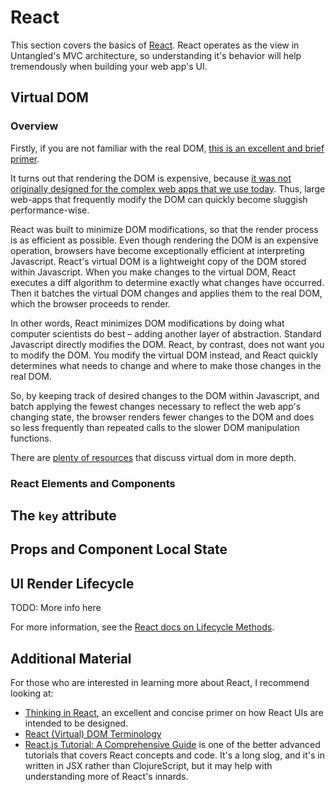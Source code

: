# React

This section covers the basics of [React](https://facebook.github.io/react/index.html). React operates as the
view in Untangled's MVC architecture, so understanding it's behavior will help tremendously when building your web app's
UI.

## Virtual DOM

### Overview

Firstly, if you are not familiar with the real DOM, [this is an excellent and brief primer](https://css-tricks.com/dom/).

It turns out that rendering the DOM is expensive, because [it was not originally designed for the complex web
apps that we use today](http://tonyfreed.com/blog/what_is_virtual_dom). Thus, large web-apps that frequently modify the
DOM can quickly become sluggish performance-wise.

React was built to minimize DOM modifications, so that the render process is as efficient as possible. Even though
rendering the DOM is an expensive operation, browsers have become exceptionally efficient at interpreting Javascript.
React's virtual DOM is a lightweight copy of the DOM stored within Javascript. When you make changes to the virtual DOM,
React executes a diff algorithm to determine exactly what changes have occurred. Then it batches the virtual DOM changes
and applies them to the real DOM, which the browser proceeds to render.

In other words, React minimizes DOM modifications by doing what computer scientists do best – adding another layer of
abstraction. Standard Javascript directly modifies the DOM. React, by contrast, does not want you to modify the DOM.
You modify the virtual DOM instead, and React quickly determines what needs to change and where to make those
changes in the real DOM.

So, by keeping track of desired changes to the DOM within Javascript, and batch applying the fewest changes necessary to
reflect the web app's changing state, the browser renders fewer changes to the DOM and does so less frequently than
repeated calls to the slower DOM manipulation functions.

There are [plenty of resources](#more) that discuss virtual dom in more depth.

### React Elements and Components

## The `key` attribute

## Props and Component Local State

## UI Render Lifecycle

TODO: More info here

For more information, see the [React docs on Lifecycle Methods](https://facebook.github.io/react/docs/component-specs.html#lifecycle-methods).

## <a name="more"></a>Additional Material

For those who are interested in learning more about React, I recommend looking at:

- [Thinking in React](https://facebook.github.io/react/docs/thinking-in-react.html), an excellent and concise primer on
how React UIs are intended to be designed.
- [React (Virtual) DOM Terminology](https://facebook.github.io/react/docs/glossary.html)
- [React.js Tutorial: A Comprehensive Guide](http://tylermcginnis.com/reactjs-tutorial-a-comprehensive-guide-to-building-apps-with-react/)
is one of the better advanced tutorials that covers React concepts and code. It's a long slog, and it's in written in
JSX rather than ClojureScript, but it may help with understanding more of React's innards.
